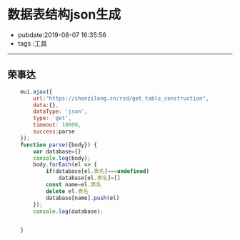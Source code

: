 # 数据表结构json生成

- pubdate:2019-08-07 16:35:56
- tags :工具

------

<script src="/static/mui.min.js"></script>

## 荣事达

`````javascript
    mui.ajax({
        url:"https://shenzilong.cn/rsd/get_table_construction",
        data:{},
        dataType: 'json',
        type: 'get',
        timeout: 10000,
        success:parse
    });
    function parse({body}) {
        var database={}
        console.log(body);
        body.forEach(el => {
            if(database[el.表名]===undefined)
                database[el.表名]=[]
            const name=el.表名
            delete el.表名
            database[name].push(el)
        });
        console.log(database);


    }
`````